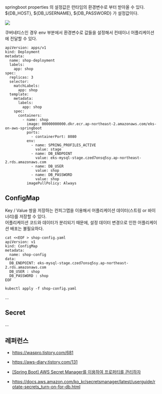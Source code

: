 
springboot properties 의 설정값은 런타임의 환경변수로 부터 받아올 수 있다. ${DB_HOST}, ${DB_USERNAME}, ${DB_PASSWORD} 가 설정값이다.

![](https://github.com/gnosia93/eks-on-aws/blob/main/images/springboot-env-db.png)

쿠버네티스인 경우 env 부분에서 환경변수로 값들을 설정해서 컨테이너 어플리케이션에 전달할 수 있다. 
```
apiVersion: apps/v1
kind: Deployment
metadata:
  name: shop-deployment
  labels:
    app: shop
spec:
  replicas: 3
  selector:
    matchLabels:
      app: shop
  template:
    metadata:
      labels:
        app: shop
    spec:
      containers:
        - name: shop
          image: 00000000000.dkr.ecr.ap-northeast-2.amazonaws.com/eks-on-aws-springboot
          ports:
            - containerPort: 8080
          env:
            - name: SPRING_PROFILES_ACTIVE
              value: stage
            - name: DB_ENDPOINT
              value: eks-mysql-stage.czed7onsq5sy.ap-northeast-2.rds.amazonaws.com
            - name: DB_USER
              value: shop
            - name: DB_PASSWORD
              value: shop
          imagePullPolicy: Always
```

## ConfigMap ##
Key / Value 쌍을 저장하는 컨피그맵을 이용해서 어플리케이션 데이터(스트링 or 바이너리)를 저장할 수 있다.  
어플리케이션 코드와 데이터가 분리되기 때문에, 설정 데이터 변경으로 인한 어플리케이션 배포는 불필요하다.

```
cat <<EOF > shop-config.yaml
apiVersion: v1
kind: ConfigMap
metadata:
  name: shop-config
data:
  DB_ENDPOINT: eks-mysql-stage.czed7onsq5sy.ap-northeast-2.rds.amazonaws.com
  DB_USER : shop
  DB_PASSWORD : shop
EOF

kubectl apply -f shop-config.yaml
```


...

## Secret ##

...



## 레퍼런스 ##

* https://waspro.tistory.com/681

* https://aws-diary.tistory.com/131

* [[Spring Boot] AWS Secret Manager를 이용하여 프로퍼티를 관리하자](https://velog.io/@korea3611/Spring-Boot-AWS-Secret-Manager%EB%A5%BC-%EC%9D%B4%EC%9A%A9%ED%95%98%EC%97%AC-%ED%94%84%EB%A1%9C%ED%8D%BC%ED%8B%B0%EB%A5%BC-%EA%B4%80%EB%A6%AC%ED%95%98%EC%9E%90)

* https://docs.aws.amazon.com/ko_kr/secretsmanager/latest/userguide/rotate-secrets_turn-on-for-db.html
